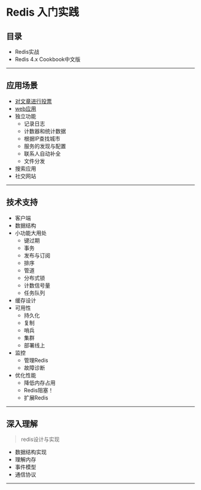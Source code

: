 #   Redis 入门实践

##   目录
-   Redis实战
-   Redis 4.x Cookbook中文版

----

##  应用场景
-   [对文章进行投票](app/articleVote.md)
-   [web应用](app/web.md)
-   独立功能
    -   记录日志
    -   计数器和统计数据
    -   根据IP查找城市
    -   服务的发现与配置
    -   联系人自动补全
    -   文件分发
-   搜索应用
-   社交网站


----

##  技术支持
-   客户端
-   数据结构
-   小功能大用处
    -   键过期
    -   事务
    -   发布与订阅
    -   排序
    -   管道
    -   分布式锁
    -   计数信号量
    -   任务队列
-   缓存设计
-   可用性
    -   持久化
    -   复制
    -   哨兵
    -   集群
    -   部署线上
-   监控
    -   管理Redis
    -   故障诊断
-   优化性能
    -   降低内存占用
    -   Redis阻塞！
    -   扩展Redis

----

##  深入理解

>   redis设计与实现

-   数据结构实现
-   理解内存
-   事件模型
-   通信协议


----